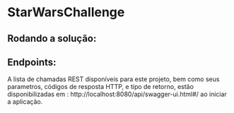 # StarWarsChallenge

## Rodando a solução:

## Endpoints:
A lista de chamadas REST disponíveis para este projeto, bem como seus parametros, códigos de resposta HTTP, e tipo de retorno, estão disponibilizadas em : http://localhost:8080/api/swagger-ui.html#/ ao iniciar a aplicação.
